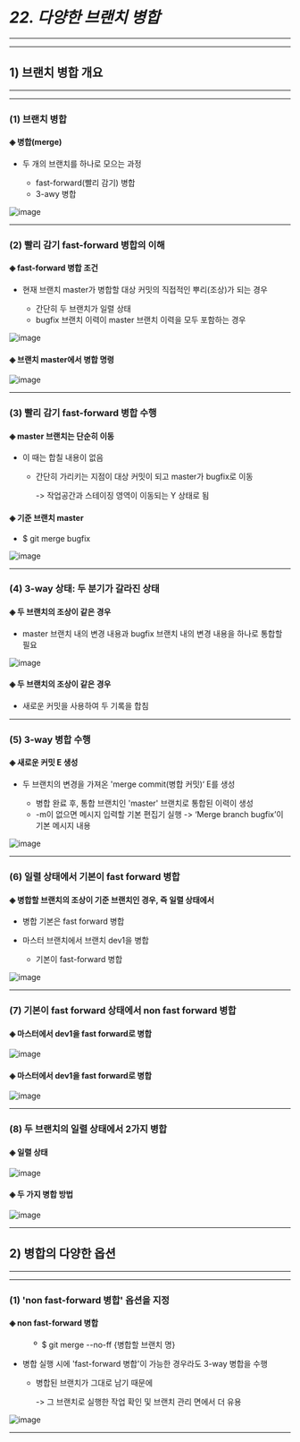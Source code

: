 # *22. 다양한 브랜치 병합*
- - -
* * *
## 1) 브랜치 병합 개요
- - -
* * *
### (1) 브랜치 병합
#### ◈ 병합(merge)
  - 두 개의 브랜치를 하나로 모으는 과정

    - fast-forward(빨리 감기) 병합
    - 3-awy 병합

![image](https://github.com/JD12321/1-2-STD/assets/127118453/82e9f2b5-cbda-44b9-b4a1-d507982db5cc)
- - -
### (2) 빨리 감기 fast-forward 병합의 이해
#### ◈ fast-forward 병합 조건
  - 현재 브랜치 master가 병합할 대상 커밋의 직접적인 뿌리(조상)가 되는 경우

    - 간단히 두 브랜치가 일렬 상태
    - bugfix 브랜치 이력이 master 브랜치 이력을 모두 포함하는 경우

![image](https://github.com/JD12321/1-2-STD/assets/127118453/3691c06b-726c-4274-b759-4c40a2bb50cb)
#### ◈ 브랜치 master에서 병합 명령

![image](https://github.com/JD12321/1-2-STD/assets/127118453/2ae83b02-f66e-4d54-859d-8cd769ef0ae4)
- - -
### (3) 빨리 감기 fast-forward 병합 수행
#### ◈ master 브랜치는 단순히 이동
  - 이 때는 합칠 내용이 없음

    - 간단히 가리키는 지점이 대상 커밋이 되고 master가 bugfix로 이동

      -> 작업공간과 스테이징 영역이 이동되는 Y 상태로 됨

#### ◈ 기준 브랜치 master
  - $ git merge bugfix

![image](https://github.com/JD12321/1-2-STD/assets/127118453/005f97c7-c5eb-4901-ab76-c44441371245)
- - -
### (4) 3-way 상태: 두 분기가 갈라진 상태
#### ◈ 두 브랜치의 조상이 같은 경우
  - master 브랜치 내의 변경 내용과 bugfix 브랜치 내의 변경 내용을 하나로 통합할 필요

![image](https://github.com/JD12321/1-2-STD/assets/127118453/37678274-625e-4745-8a23-35d9d27474c1)
#### ◈ 두 브랜치의 조상이 같은 경우
  - 새로운 커밋을 사용하여 두 기록을 합침
- - -
### (5) 3-way 병합 수행
#### ◈ 새로운 커밋 E 생성
  - 두 브랜치의 변경을 가져온 'merge commit(병합 커밋)‘ E를 생성

    - 병합 완료 후, 통합 브랜치인 'master' 브랜치로 통합된 이력이 생성
    - -m이 없으면 메시지 입력할 기본 편집기 실행
      -> ‘Merge branch bugfix’이 기본 메시지 내용

![image](https://github.com/JD12321/1-2-STD/assets/127118453/5808dd55-ad33-4e14-9ba9-306ffe88400b)
- - -
### (6) 일렬 상태에서 기본이 fast forward 병합
#### ◈ 병합할 브랜치의 조상이 기준 브랜치인 경우, 즉 일렬 상태에서
  - 병합 기본은 fast forward 병합

  - 마스터 브랜치에서 브랜치 dev1을 병합

    - 기본이 fast-forward 병합

![image](https://github.com/JD12321/1-2-STD/assets/127118453/d5d8f82a-64ae-4d78-b8b3-9ba16d67365f)
- - -
### (7) 기본이 fast forward 상태에서 non fast forward 병합
#### ◈ 마스터에서 dev1을 fast forward로 병합

![image](https://github.com/JD12321/1-2-STD/assets/127118453/40817e19-ca93-4432-bbb6-76a7fc0135cc)
#### ◈ 마스터에서 dev1을 fast forward로 병합

![image](https://github.com/JD12321/1-2-STD/assets/127118453/854e5d0d-62e1-473f-971b-379863e88b44)
- - -
### (8) 두 브랜치의 일렬 상태에서 2가지 병합
#### ◈ 일렬 상태

![image](https://github.com/JD12321/1-2-STD/assets/127118453/8e715e3b-b371-4005-8fc1-3d8637f89d0d)
#### ◈ 두 가지 병합 방법

![image](https://github.com/JD12321/1-2-STD/assets/127118453/880e16cf-2732-44ce-9d32-9ebf51725212)
- - -
## 2) 병합의 다양한 옵션
- - -
* * *
### (1) 'non fast-forward 병합' 옵션을 지정
#### ◈ non fast-forward 병합
<p>&nbsp;&nbsp;&nbsp;&nbsp;&nbsp;&nbsp;&nbsp;&nbsp;&nbsp;&nbsp;&nbsp;º&nbsp; $ git merge --no-ff {병합할 브랜치 명}</p>

  - 병합 실행 시에 'fast-forward 병합'이 가능한 경우라도 3-way 병합을 수행

    - 병합된 브랜치가 그대로 남기 때문에
    
      -> 그 브랜치로 실행한 작업 확인 및 브랜치 관리 면에서 더 유용

![image](https://github.com/JD12321/1-2-STD/assets/127118453/133a178c-272d-4eb8-a5de-4e390a92701b)
- - -

